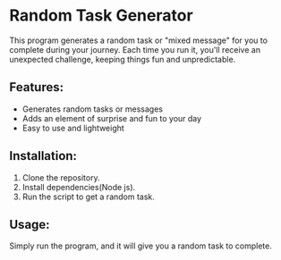 # Random Task Generator

This program generates a random task or "mixed message" for you to complete during your journey. Each time you run it, you'll receive an unexpected challenge, keeping things fun and unpredictable.

## Features:
- Generates random tasks or messages
- Adds an element of surprise and fun to your day
- Easy to use and lightweight

## Installation:
1. Clone the repository.
2. Install dependencies(Node js).
3. Run the script to get a random task.

## Usage:
Simply run the program, and it will give you a random task to complete.